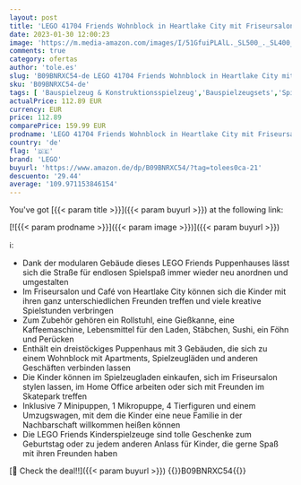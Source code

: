 ```yaml
---
layout: post
title: 'LEGO 41704 Friends Wohnblock in Heartlake City mit Friseursalon und Café  Puppenhaus mit 7 Minipuppen  Hausmodell mit Wohngebäuden  Kinderspielzeug'
date: 2023-01-30 12:00:23
image: 'https://m.media-amazon.com/images/I/51GfuiPLAlL._SL500_._SL400_.jpg'
comments: true
category: ofertas
author: 'tole.es'
slug: 'B09BNRXC54-de LEGO 41704 Friends Wohnblock in Heartlake City mit...'
sku: 'B09BNRXC54-de'
tags: [ 'Bauspielzeug & Konstruktionsspielzeug','Bauspielzeugsets','Spielzeug','lego','🇩🇪', ]
actualPrice: 112.89 EUR
currency: EUR
price: 112.89
comparePrice: 159.99 EUR
prodname: 'LEGO 41704 Friends Wohnblock in Heartlake City mit Friseursalon und Café  Puppenhaus mit 7 Minipuppen  Hausmodell mit Wohngebäuden  Kinderspielzeug'
country: 'de'
flag: '🇩🇪'
brand: 'LEGO'
buyurl: 'https://www.amazon.de/dp/B09BNRXC54/?tag=tolees0ca-21'
descuento: '29.44'
average: '109.971153846154'
---
```


You've got [{{< param title >}}]({{< param buyurl >}}) at the following link:

[![{{< param prodname >}}]({{< param image >}})]({{< param buyurl >}})

ℹ️:

- Dank der modularen Gebäude dieses LEGO Friends Puppenhauses lässt sich die Straße für endlosen Spielspaß immer wieder neu anordnen und umgestalten
- Im Friseursalon und Café von Heartlake City können sich die Kinder mit ihren ganz unterschiedlichen Freunden treffen und viele kreative Spielstunden verbringen
- Zum Zubehör gehören ein Rollstuhl, eine Gießkanne, eine Kaffeemaschine, Lebensmittel für den Laden, Stäbchen, Sushi, ein Föhn und Perücken
- Enthält ein dreistöckiges Puppenhaus mit 3 Gebäuden, die sich zu einem Wohnblock mit Apartments, Spielzeugläden und anderen Geschäften verbinden lassen
- Die Kinder können im Spielzeugladen einkaufen, sich im Friseursalon stylen lassen, im Home Office arbeiten oder sich mit Freunden im Skatepark treffen
- Inklusive 7 Minipuppen, 1 Mikropuppe, 4 Tierfiguren und einem Umzugswagen, mit dem die Kinder eine neue Familie in der Nachbarschaft willkommen heißen können
- Die LEGO Friends Kinderspielzeuge sind tolle Geschenke zum Geburtstag oder zu jedem anderen Anlass für Kinder, die gerne Spaß mit ihren Freunden haben

[🛒 Check the deal!!]({{< param buyurl >}})
{{<world>}}B09BNRXC54{{</world>}}
